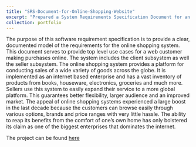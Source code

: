 ```yaml
---
title: "SRS-Document-for-Online-Shopping-Website"
excerpt: "Prepared a System Requirements Specification Document for an online shopping website.<br/><img src='/images/srs.png' width='400' height='600'>"
collection: portfolio
---
```


 The purpose of this software requirement specification is to provide a clear, documented model of
 the requirements for the online shopping system. This document serves to provide top level use
 cases for a web customer making purchases online. The system includes the client subsystem as
 well the seller subsystem.
 The online shopping system provides a platform for conducting sales of a wide variety of goods
 across the globe. It is implemented as an internet based enterprise and has a vast inventory of
 products from books, houseware, electronics, groceries and much more.
 Sellers use this system to easily expand their service to a more global platform. This guarantees
 better flexibility, larger audience and an improved market.
 The appeal of online shopping systems experienced a large boost in the last decade because the
 customers can browse easily through various options, brands and price ranges with very little
 hassle. The ability to reap its benefits from the comfort of one’s own home has only bolstered its
 claim as one of the biggest enterprises that dominates the internet.

 The project can be found [here](https://github.com/mitravinda462/SRS-Document-for-Online-Shopping-Website)
